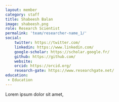 ```yaml
---
layout: member
category: staff
title: Shabeesh Balan
image: shabeesh.png
role: Research Scientist
permalink: 'team/researcher-name_1/'
social:
    twitter: https://twitter.com/
    linkedin: https://www.linkedin.com/
    google-scholar: https://scholar.google.fr/
    github: https://github.com/
    website:
    orcid: https://orcid.org/
    research-gate: https://www.researchgate.net/
education:
 - Education
---
```


Lorem ipsum dolor sit amet, 
